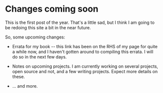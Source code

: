 Changes coming soon
===================
This is the first post of the year. That's a little sad, but I think I am going to be redoing this site a bit in the near future.

So, some upcoming changes:

* Errata for my book -- this link has been on the RHS of my page for quite a while now, and I haven't gotten around to compiling this errata.  I will do so in the next few days.

* Notes on upcoming projects. I am currently working on several projects, open source and not, and a few writing projects. Expect more details on these.

* ... and more.